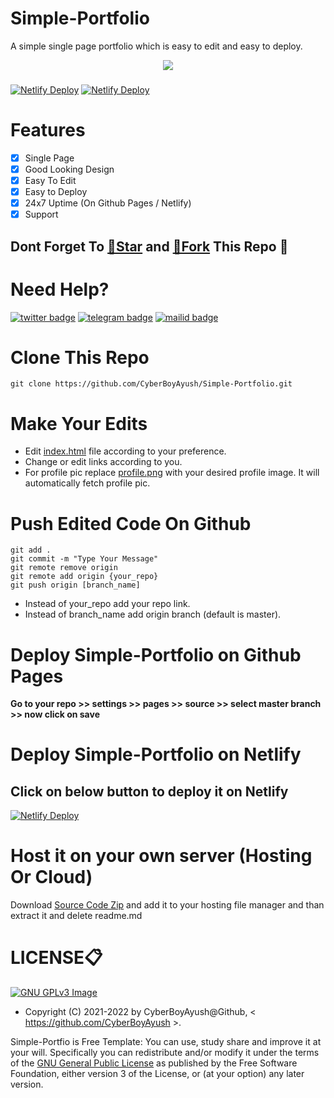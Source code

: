 # Simple-Portfolio
A simple single page portfolio which is easy to edit and easy to deploy.

<p align="center"><img src="./kt.gif" /></p>

###
[![Netlify Deploy](https://img.shields.io/github/forks/cyberboyayush/Simple-Portfolio?style=for-the-badge)](https://github.com/CyberBoyAyush/Simple-Portfolio)
[![Netlify Deploy](https://img.shields.io/github/stars/cyberboyayush/simple-portfolio?style=for-the-badge)](https://github.com/CyberBoyAyush/Simple-Portfolio)


# Features
- [X] Single Page
- [X] Good Looking Design
- [X] Easy To Edit
- [X] Easy to Deploy
- [X] 24x7 Uptime (On Github Pages / Netlify)
- [X] Support

## Dont Forget To [🌟Star](https://github.com/CyberBoyAyush/Simple-Portfolio/fork) and [🍴Fork](https://github.com/CyberBoyAyush/Simple-Portfolio/fork) This Repo 💙

# Need Help?
[![twitter badge](https://img.shields.io/badge/@CyberBoyAyush-30302f?style=for-the-badge&logo=twitter)](https://twitter.com/CyberBoyAyush)
[![telegram badge](https://img.shields.io/badge/@CyberBoyAyush-30302f?style=for-the-badge&logo=telegram)](https://t.me/CyberBoyAyush)
[![mailid badge](https://img.shields.io/badge/CyberBoyAyush-30302f?style=for-the-badge&logo=gmail)](mailto:contact@cyberboyayush.in)

# Clone This Repo
`git clone https://github.com/CyberBoyAyush/Simple-Portfolio.git`

# Make Your Edits
- Edit [index.html](https://github.com/CyberBoyAyush/Simple-Portfolio/tree/master/index.html) file according to your preference.
- Change or edit links according to you.
- For profile pic replace [profile.png](https://github.com/CyberBoyAyush/Simple-Portfolio/tree/master/profile.png) with your desired profile image. It will automatically fetch profile pic.

# Push Edited Code On Github
```
git add .
git commit -m "Type Your Message"
git remote remove origin
git remote add origin {your_repo}
git push origin [branch_name]
```
- Instead of your_repo add your repo link.
- Instead of branch_name add origin branch (default is master).

# Deploy Simple-Portfolio on Github Pages
**Go to your repo >> settings >> pages >> source >> select master branch >> now click on save**

# Deploy Simple-Portfolio on Netlify

## Click on below button to deploy it on Netlify
[![Netlify Deploy](https://www.netlify.com/img/deploy/button.svg)](https://app.netlify.com/start/deploy?repository=https://github.com/CyberBoyAyush/Simple-Portfolio)

# Host it on your own server (Hosting Or Cloud)
Download [Source Code Zip](https://github.com/CyberBoyAyush/Simple-Portfolio/archive/refs/tags/Download-Source.zip) and add it to your hosting file manager and than extract it and delete readme.md

# LICENSE📋
[![GNU GPLv3 Image](https://www.gnu.org/graphics/gplv3-127x51.png)](http://www.gnu.org/licenses/gpl-3.0.en.html)

* Copyright (C) 2021-2022 by CyberBoyAyush@Github, < https://github.com/CyberBoyAyush >.

Simple-Portfio is Free Template: You can use, study share and improve it at your
will. Specifically you can redistribute and/or modify it under the terms of the
[GNU General Public License](https://www.gnu.org/licenses/gpl.html) as
published by the Free Software Foundation, either version 3 of the License, or
(at your option) any later version.
